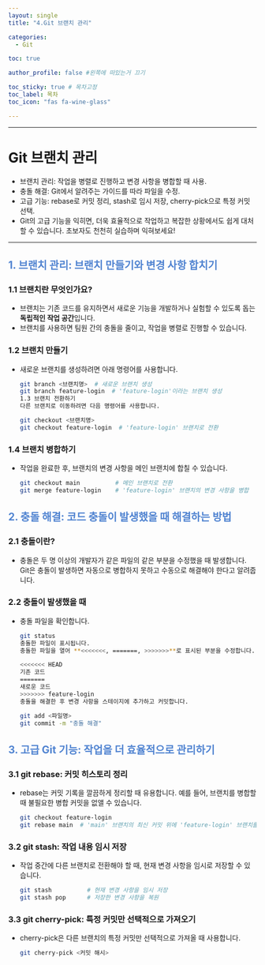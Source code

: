 ```yaml
---
layout: single
title: "4.Git 브랜치 관리"

categories:
  - Git

toc: true

author_profile: false #왼쪽에 떠있는거 끄기

toc_sticky: true # 목차고정
toc_label: 목차
toc_icon: "fas fa-wine-glass"

---
```



---


# Git 브랜치 관리

- 브랜치 관리: 작업을 병렬로 진행하고 변경 사항을 병합할 때 사용.
- 충돌 해결: Git에서 알려주는 가이드를 따라 파일을 수정.
- 고급 기능: rebase로 커밋 정리, stash로 임시 저장, cherry-pick으로 특정 커밋 선택.
- Git의 고급 기능을 익히면, 더욱 효율적으로 작업하고 복잡한 상황에서도 쉽게 대처할 수 있습니다. 초보자도 천천히 실습하며 익혀보세요!

---

## <span style="color:rgb(81, 132, 209) ;"> 1. 브랜치 관리: 브랜치 만들기와 변경 사항 합치기

### 1.1 브랜치란 무엇인가요?
- 브랜치는 기존 코드를 유지하면서 새로운 기능을 개발하거나 실험할 수 있도록 돕는 **독립적인 작업 공간**입니다.  
- 브랜치를 사용하면 팀원 간의 충돌을 줄이고, 작업을 병렬로 진행할 수 있습니다.

### 1.2 브랜치 만들기
- 새로운 브랜치를 생성하려면 아래 명령어를 사용합니다.

  ```bash
  git branch <브랜치명>  # 새로운 브랜치 생성
  git branch feature-login  # 'feature-login'이라는 브랜치 생성
  1.3 브랜치 전환하기
  다른 브랜치로 이동하려면 다음 명령어를 사용합니다.
  ```

  ```bash
  git checkout <브랜치명>
  git checkout feature-login  # 'feature-login' 브랜치로 전환
  ```

### 1.4 브랜치 병합하기
- 작업을 완료한 후, 브랜치의 변경 사항을 메인 브랜치에 합칠 수 있습니다.

  ```bash
  git checkout main          # 메인 브랜치로 전환
  git merge feature-login    # 'feature-login' 브랜치의 변경 사항을 병합
  ```
## <span style="color:rgb(81, 132, 209) ;"> 2. 충돌 해결: 코드 충돌이 발생했을 때 해결하는 방법
### 2.1 충돌이란?
- 충돌은 두 명 이상의 개발자가 같은 파일의 같은 부분을 수정했을 때 발생합니다.
Git은 충돌이 발생하면 자동으로 병합하지 못하고 수동으로 해결해야 한다고 알려줍니다.

### 2.2 충돌이 발생했을 때
- 충돌 파일을 확인합니다.

  ```bash
  git status
  충돌한 파일이 표시됩니다.
  충돌한 파일을 열어 **<<<<<<<, =======, >>>>>>>**로 표시된 부분을 수정합니다.
  ```

  ```bash
  <<<<<<< HEAD
  기존 코드
  =======
  새로운 코드
  >>>>>>> feature-login
  충돌을 해결한 후 변경 사항을 스테이지에 추가하고 커밋합니다.
  ```


  ```bash
  git add <파일명>
  git commit -m "충돌 해결"
  ```
## <span style="color:rgb(81, 132, 209) ;"> 3. 고급 Git 기능: 작업을 더 효율적으로 관리하기
### 3.1 git rebase: 커밋 히스토리 정리
- rebase는 커밋 기록을 깔끔하게 정리할 때 유용합니다.
예를 들어, 브랜치를 병합할 때 불필요한 병합 커밋을 없앨 수 있습니다.

  ```bash
  git checkout feature-login
  git rebase main  # 'main' 브랜치의 최신 커밋 위에 'feature-login' 브랜치를 재배치
  ```
### 3.2 git stash: 작업 내용 임시 저장
- 작업 중간에 다른 브랜치로 전환해야 할 때, 현재 변경 사항을 임시로 저장할 수 있습니다.

  ```bash
  git stash          # 현재 변경 사항을 임시 저장
  git stash pop      # 저장한 변경 사항을 복원
  ```

### 3.3 git cherry-pick: 특정 커밋만 선택적으로 가져오기
- cherry-pick은 다른 브랜치의 특정 커밋만 선택적으로 가져올 때 사용합니다.

  ```bash
  git cherry-pick <커밋 해시>
  ```

